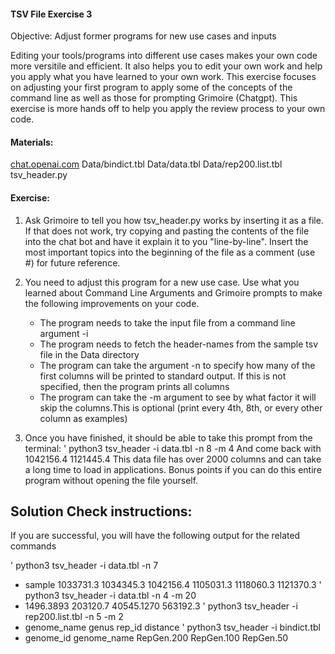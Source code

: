 #### TSV File Exercise 3

 Objective: Adjust former programs for new use cases and inputs

 Editing your tools/programs into different use cases makes your own code more versitile and efficient. It also helps you to edit your own work and help you apply what you have learned to your own work. This exercise focuses on adjusting your first program to apply some of the concepts of the command line as well as those for prompting Grimoire (Chatgpt). This exercise is more hands off to help you apply the review process to your own code.

#### Materials: 

[chat.openai.com](https://chat.openai.com/)
Data/bindict.tbl
Data/data.tbl
Data/rep200.list.tbl
tsv_header.py

#### Exercise: 

1. Ask Grimoire to tell you how tsv_header.py works by inserting it as a file. If that does not work, try copying and pasting the contents of the file into the chat bot and have it explain it to you "line-by-line". Insert the most important topics into the beginning of the file as a comment (use #) for future reference. 

2. You need to adjust this program for a new use case. Use what you learned about Command Line Arguments and Grimoire prompts to make the following improvements on your code. 
    * The program needs to take the input file from a command line argument -i
    * The program needs to fetch the header-names from the sample tsv file in the Data directory
    * The program can take the argument -n to specify how many of the first columns will be printed to standard output. If this is not specified, then the program prints all columns
    * The program can take the -m argument to see by what factor it will skip the columns.This is optional (print every 4th, 8th, or every other column as examples)
    
3. Once you have finished, it should be able to take this prompt from the terminal:
    ' python3 tsv_header -i data.tbl -n 8 -m 4 
    And come back with 
    1042156.4 1121445.4
This data file has over 2000 columns and can take a long time to load in applications. Bonus points if you can do this entire program without opening the file yourself.

## Solution Check instructions:
If you are successful, you will have the following output for the related commands

' python3 tsv_header -i data.tbl -n 7 
* sample	1033731.3	1034345.3	1042156.4	1105031.3	1118060.3	1121370.3
' python3 tsv_header -i data.tbl -n 4 -m 20
* 1496.3893 203120.7 40545.1270 563192.3
' python3 tsv_header -i rep200.list.tbl -n 5 -m 2
* genome_name genus rep_id distance
' python3 tsv_header -i bindict.tbl 
* genome_id	genome_name	RepGen.200	RepGen.100	RepGen.50